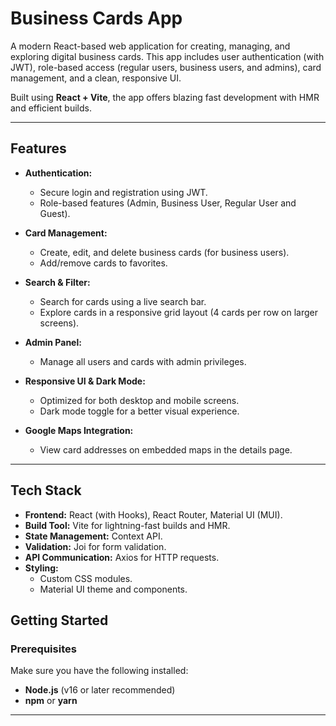 # **Business Cards App**

A modern React-based web application for creating, managing, and exploring digital business cards. This app includes user authentication (with JWT), role-based access (regular users, business users, and admins), card management, and a clean, responsive UI.

Built using **React + Vite**, the app offers blazing fast development with HMR and efficient builds.

---

## **Features**

- **Authentication:**

  - Secure login and registration using JWT.
  - Role-based features (Admin, Business User, Regular User and Guest).

- **Card Management:**

  - Create, edit, and delete business cards (for business users).
  - Add/remove cards to favorites.

- **Search & Filter:**

  - Search for cards using a live search bar.
  - Explore cards in a responsive grid layout (4 cards per row on larger screens).

- **Admin Panel:**

  - Manage all users and cards with admin privileges.

- **Responsive UI & Dark Mode:**

  - Optimized for both desktop and mobile screens.
  - Dark mode toggle for a better visual experience.

- **Google Maps Integration:**
  - View card addresses on embedded maps in the details page.

---

## **Tech Stack**

- **Frontend:** React (with Hooks), React Router, Material UI (MUI).
- **Build Tool:** Vite for lightning-fast builds and HMR.
- **State Management:** Context API.
- **Validation:** Joi for form validation.
- **API Communication:** Axios for HTTP requests.
- **Styling:**
  - Custom CSS modules.
  - Material UI theme and components.

## **Getting Started**

### **Prerequisites**

Make sure you have the following installed:

- **Node.js** (v16 or later recommended)
- **npm** or **yarn**

---
